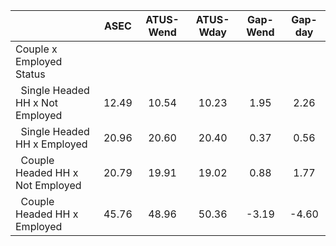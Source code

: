 
|                      |         ASEC |    ATUS-Wend |    ATUS-Wday |     Gap-Wend |      Gap-day |
| -------------------- | :----------: | :----------: | :----------: | :----------: | :----------: |
| Couple x Employed Status |              |              |              |              |              |
| &nbsp;&nbsp;Single Headed HH x Not Employed |        12.49 |        10.54 |        10.23 |         1.95 |         2.26 |
| &nbsp;&nbsp;Single Headed HH x Employed |        20.96 |        20.60 |        20.40 |         0.37 |         0.56 |
| &nbsp;&nbsp;Couple Headed HH x Not Employed |        20.79 |        19.91 |        19.02 |         0.88 |         1.77 |
| &nbsp;&nbsp;Couple Headed HH x Employed |        45.76 |        48.96 |        50.36 |        -3.19 |        -4.60 |

